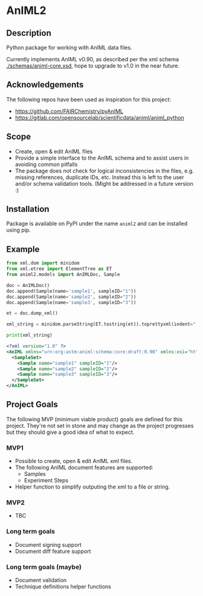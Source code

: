 # AnIML2

## Description

Python package for working with AnIML data files.

Currently implements AnIML v0.90, as described per the xml schema [./schemas/animl-core.xsd](./schemas/animl-core.xsd), hope to upgrade to v1.0 in the near future.

## Acknowledgements

The following repos have been used as inspiration for this project:

- https://github.com/FAIRChemistry/pyAnIML
- https://gitlab.com/opensourcelab/scientificdata/animl/animl_python

## Scope

- Create, open & edit AnIML files
- Provide a simple interface to the AnIML schema and to assist users in avoiding common pitfalls
- The package does not check for logical inconsistencies in the files, e.g. missing references, duplicate IDs, etc. Instead this is left to the user and/or schema validation tools. (Might be addressed in a future version :)

## Installation

Package is available on PyPI under the name `animl2` and can be installed using pip.

## Example

```python
from xml.dom import minidom
from xml.etree import ElementTree as ET
from animl2.models import AnIMLDoc, Sample

doc = AnIMLDoc()
doc.append(Sample(name='sample1', sampleID="1"))
doc.append(Sample(name='sample2', sampleID="2"))
doc.append(Sample(name='sample3', sampleID="3"))

et = doc.dump_xml()

xml_string = minidom.parseString(ET.tostring(et)).toprettyxml(indent="  ")

print(xml_string)
```

```xml
<?xml version="1.0" ?>
<AnIML xmlns="urn:org:astm:animl:schema:core:draft:0.90" xmlns:xsi="http://www.w3.org/2001/XMLSchema-instance" version="0.90" xsi:schemaLocation="urn:org:astm:animl:schema:core:draft:0.90 http://schemas.animl.org/current/animl-core.xsd">
  <SampleSet>
    <Sample name="sample1" sampleID="1"/>
    <Sample name="sample2" sampleID="2"/>
    <Sample name="sample3" sampleID="3"/>
  </SampleSet>
</AnIML>
```

## Project Goals

The following MVP (minimum viable product) goals are defined for this project. They're not set in stone and may change as the project progresses but they should give a good idea of what to expect.

### MVP1

- Possible to create, open & edit AnIML xml files.
- The following AnIML document features are supported:
  - Samples
  - Experiment Steps
- Helper function to simplify outputing the xml to a file or string.

### MVP2

- TBC

### Long term goals

- Document signing support
- Document diff feature support

### Long term goals (maybe)

- Document validation
- Technique definitions helper functions
